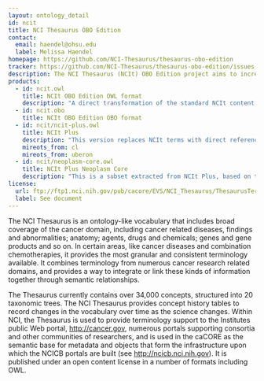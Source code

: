 ```yaml
---
layout: ontology_detail
id: ncit
title: NCI Thesaurus OBO Edition
contact:
  email: haendel@ohsu.edu
  label: Melissa Haendel
homepage: https://github.com/NCI-Thesaurus/thesaurus-obo-edition
tracker: https://github.com/NCI-Thesaurus/thesaurus-obo-edition/issues
description: The NCI Thesaurus (NCIt) OBO Edition project aims to increase integration of the NCIt with OBO Library ontologies. NCIt is a reference terminology that includes broad coverage of the cancer domain, including cancer related diseases, findings and abnormalities. NCIt OBO Edition releases should be considered experimental.
products:
  - id: ncit.owl
    title: NCIt OBO Edition OWL format
    description: "A direct transformation of the standard NCIt content using OBO-style term and ontology IRIs and annotation properties."
  - id: ncit.obo
    title: NCIt OBO Edition OBO format
  - id: ncit/ncit-plus.owl
    title: NCIt Plus
    description: "This version replaces NCIt terms with direct references to terms from other domain-specific OBO Library ontologies (e.g. cell types, cellular components, anatomy), supporting cross-ontology reasoning. The current release incorporates CL (cell types) and Uberon (anatomy)."
    mireots_from: cl
    mireots_from: uberon
  - id: ncit/neoplasm-core.owl
    title: NCIt Plus Neoplasm Core
    description: "This is a subset extracted from NCIt Plus, based on the [NCIt Neoplasm Core value set](https://evs.nci.nih.gov/ftp1/NCI_Thesaurus/Neoplasm/About_Core.html) as a starting point."
license:
  url: ftp://ftp1.nci.nih.gov/pub/cacore/EVS/NCI_Thesaurus/ThesaurusTermsofUse.pdf
  label: See document
---
```


The NCI Thesaurus is an ontology-like vocabulary that includes broad
coverage of the cancer domain, including cancer related diseases,
findings and abnormalities; anatomy; agents, drugs and chemicals;
genes and gene products and so on. In certain areas, like cancer
diseases and combination chemotherapies, it provides the most granular
and consistent terminology available. It combines terminology from
numerous cancer research related domains, and provides a way to
integrate or link these kinds of information together through semantic
relationships.

The Thesaurus currently contains over 34,000 concepts, structured into
20 taxonomic trees. The NCI Thesaurus provides concept history tables
to record changes in the vocabulary over time as the science
changes. Within NCI, the Thesaurus is used to provide terminology
support to the Institutes public Web portal, <a
href="http://cancer.gov/">http://cancer.gov</a>, numerous portals
supporting consortia and other communities of researchers, and is used
in the caCORE as the semantic base for metadata and objects that form
the infrastructure upon which the NCICB portals are built (see <a
href="http://ncicb.nci.nih.gov/">http://ncicb.nci.nih.gov</a>). It is
published under an open content license in a number of formats
including OWL.
